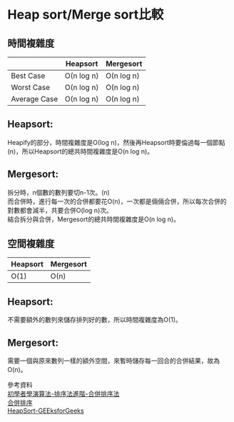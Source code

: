Heap sort/Merge sort比較
====
時間複雜度
----
|               |Heapsort       | Mergesort   |
| ------------- | ------------- |-------------|
|Best Case |Ο(n log n)|Ο(n log n)|
|Worst Case|Ο(n log n)|Ο(n log n)|
|Average Case|Ο(n log n)|Ο(n log n)|

Heapsort:
----
Heapify的部分，時間複雜度是Ο(log n)，然後再Heapsort時要倫過每一個節點(n)，所以Heapsort的總共時間複雜度是O(n log n)。  

Mergesort:
----
拆分時，n個數的數列要切n-1次。(n)  
而合併時，進行每一次的合併都要花O(n)，一次都是倆倆合併，所以每次合併的對數都會減半，共要合併O(log n)次。  
結合拆分與合併，Mergesort的總共時間複雜度是O(n log n)。  


空間複雜度
----
|Heapsort       | Mergesort   |
| ------------- |-------------|
 |Ο(1)|Ο(n)|
 Heapsort:
----
不需要額外的數列來儲存排列好的數，所以時間複雜度為O(1)。

Mergesort:
----
需要一個與原來數列一樣的額外空間，來暫時儲存每一回合的合併結果，故為O(n)。


參考資料  
[初學者學演算法-排序法進階-合併排序法](https://medium.com/appworks-school/%E5%88%9D%E5%AD%B8%E8%80%85%E5%AD%B8%E6%BC%94%E7%AE%97%E6%B3%95-%E6%8E%92%E5%BA%8F%E6%B3%95%E9%80%B2%E9%9A%8E-%E5%90%88%E4%BD%B5%E6%8E%92%E5%BA%8F%E6%B3%95-6252651c6f7e)  
[合併排序](https://kopu.chat/2017/08/10/%E5%90%88%E4%BD%B5%E6%8E%92%E5%BA%8F-merge-sort/)  
[HeapSort-GEEksforGeeks](https://www.geeksforgeeks.org/heap-sort/#:~:targetText=Heap%20sort%20is%20an%20in%2Dplace%20algorithm.&targetText=Time%20Complexity%3A%20Time%20complexity%20of,Sort%20is%20O(nLogn).)

